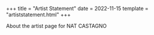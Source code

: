 +++
title = "Artist Statement"
date = 2022-11-15
template = "artiststatement.html"
+++

About the artist page for NAT CASTAGNO

